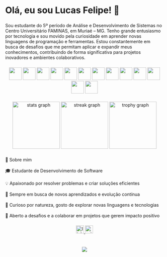 <h1 align="left">Olá, eu sou Lucas Felipe! 👋</h1>

###

<p align="left">Sou estudante do 5º período de Análise e Desenvolvimento de Sistemas no Centro Universitário FAMINAS, em Muriaé – MG. Tenho grande entusiasmo por tecnologia e sou movido pela curiosidade em aprender novas linguagens de programação e ferramentas. Estou constantemente em busca de desafios que me permitam aplicar e expandir meus conhecimentos, contribuindo de forma significativa para projetos inovadores e ambientes colaborativos.</p>

###

<p align="center">
  <img src="https://cdn.jsdelivr.net/gh/devicons/devicon/icons/typescript/typescript-original.svg" style="height: 40px;" />
  <img src="https://skillicons.dev/icons?i=py" style="height: 40px;" />
  <img src="https://cdn.jsdelivr.net/gh/devicons/devicon/icons/c/c-original.svg" style="height: 40px;" />
  <img src="https://cdn.jsdelivr.net/gh/devicons/devicon/icons/javascript/javascript-original.svg" style="height: 40px;" />
  <img src="https://cdn.jsdelivr.net/gh/devicons/devicon/icons/react/react-original.svg" style="height: 40px;" />
  <img src="https://cdn.jsdelivr.net/gh/devicons/devicon/icons/nodejs/nodejs-original.svg" style="height: 40px;" />
  <img src="https://cdn.jsdelivr.net/gh/devicons/devicon/icons/firebase/firebase-plain.svg" style="height: 40px;" />
  <img src="https://cdn.jsdelivr.net/gh/devicons/devicon/icons/postgresql/postgresql-original.svg" style="height: 40px;" />
  <img src="https://cdn.jsdelivr.net/gh/devicons/devicon/icons/git/git-original.svg" style="height: 40px;" />
  <img src="https://cdn.jsdelivr.net/gh/devicons/devicon/icons/html5/html5-original.svg" style="height: 40px;" />
  <img src="https://cdn.jsdelivr.net/gh/devicons/devicon/icons/discordjs/discordjs-original.svg" style="height: 40px;" />
  <img src="https://cdn.jsdelivr.net/gh/devicons/devicon/icons/figma/figma-original.svg" style="height: 40px;" />
  <img src="https://cdn.jsdelivr.net/gh/devicons/devicon/icons/notion/notion-original.svg" style="height: 40px;" />
</p>



###

<div align="center">
  <img src="https://github-readme-stats.vercel.app/api?username=LucasFSouza552&hide_title=false&hide_rank=false&show_icons=true&include_all_commits=true&count_private=true&disable_animations=false&theme=github_dark&locale=pt-br&hide_border=true&order=1" height="150" alt="stats graph"  />
  <img src="https://streak-stats.demolab.com?user=LucasFSouza552&locale=en&mode=daily&theme=github_dark&hide_border=true&border_radius=5&order=3" height="150" alt="streak graph"  />
  <img src="https://github-profile-trophy.vercel.app?username=LucasFSouza552&theme=discord&column=5&row=1&margin-w=8&margin-h=8&no-bg=true&no-frame=true&order=4" height="150" alt="trophy graph"  />
</div>

###


<p align="left">🌱 Sobre mim<br><br>🎓 Estudante de Desenvolvimento de Software<br><br>💡 Apaixonado por resolver problemas e criar soluções eficientes<br><br>🚀 Sempre em busca de novos aprendizados e evolução contínua<br><br>🧠 Curioso por natureza, gosto de explorar novas linguagens e tecnologias<br><br>🤝 Aberto a desafios e a colaborar em projetos que gerem impacto positivo</p>

###

<div align="center">
  <a href="https://www.linkedin.com/in/lucas-felipe-a28099289/" target="_blank">
    <img src="https://img.shields.io/static/v1?message=LinkedIn&logo=linkedin&label=&color=0077B5&logoColor=white&labelColor=&style=for-the-badge" height="25" alt="linkedin logo"  />
  </a>
  <a href="lucasfsouzawork@outlook.com" target="_blank">
    <img src="https://img.shields.io/static/v1?message=Outlook&logo=microsoft-outlook&label=&color=0078D4&logoColor=white&labelColor=&style=for-the-badge" height="25" alt="microsoft-outlook logo"  />
  </a>
</div>

###

<br clear="both">

<div align="center">
  <img src="https://visitor-badge.laobi.icu/badge?page_id=LucasFSouza552.LucasFSouza552&left_color=darkblue&right_color=lightblue"  />
</div>

###
